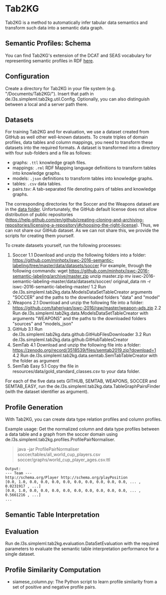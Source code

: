 # Tab2KG

Tab2KG is a method to automatically infer tabular data semantics and transform such data into a semantic data graph.

## Semantic Profiles: Schema

You can find Tab2KG's extension of the DCAT and SEAS vocabulary for representing semantic profiles in RDF [here](https://github.com/sgottsch/Tab2KG/blob/main/data/data_catalog_schema_tab2kg.ttl).

## Configuration

Create a directory for Tab2KG in your file system (e.g. "/Documents/Tab2KG/"). Insert that path in de.l3s.simpleml.tab2kg.util.Config. Optionally, you can also distinguish between a local and a server path there.

## Datasets

For training Tab2KG and for evaluation, we use a dataset created from GitHub as well other well-known datasets. To create triples of domain profiles, data tables and column mappings, you need to transform these datasets into the required formats. A dataset is transformed into a directory with four sub-folders and a file as follows:

- graphs: `.ttl` knowledge graph files.
- mappings: `.rml` RDF Mapping language definitions to transform tables into knowledge graphs.
- models: `.json` definitions to transform tables into knowledge graphs.
- tables: `.csv` data tables.
- pairs.tsv: A tab-separated file denoting pairs of tables and knowledge graphs.

The corresponding directories for the Soccer and the Weapons dataset are in the [data folder](https://github.com/sgottsch/Tab2KG/tree/main/data/datasets). Unfortunately, the GitHub default license does not allow distribution of public repositories (https://help.github.com/en/github/creating-cloning-and-archiving-repositories/licensing-a-repository\#choosing-the-right-license). Thus, we can not share our GitHub dataset. As we can not share this, we provide the scripts for creating them yourself.

To create datasets yourself, run the following processes:

1. Soccer
	1.1 Download and unzip the following folders into a folder: https://github.com/minhptx/iswc-2016-semantic-labeling/tree/master/data/datasets/soccer
		For example, through the following commands:
			wget https://github.com/minhptx/iswc-2016-semantic-labeling/archive/master.zip
			unzip master.zip
			mv iswc-2016-semantic-labeling-master/data/datasets/soccer/ original_data
			rm -r iswc-2016-semantic-labeling-master/
	1.2 Run de.l3s.simpleml.tab2kg.data.ModelsDataSetTableCreator arguments "SOCCER" and the paths to the downloaded folders "data" and "model"
2. Weapons
	2.1 Download and unzip the following file into a folder: https://github.com/taheriyan/iswc-2016/raw/master/weapon-ads.zip
	2.2 Run de.l3s.simpleml.tab2kg.data.ModelsDataSetTableCreator with arguments "WEAPONS" and the paths to the downloaded folders "sources" and "models_json"
3. GitHub
	3.1 Run de.l3s.simpleml.tab2kg.data.github.GitHubFilesDownloader
	3.2 Run de.l3s.simpleml.tab2kg.data.github.GitHubTablesCreator
4. SemTab
	4.1 Download and unzip the following file into a folder: https://zenodo.org/record/3518539/files/semtab2019.zip?download=1 
	4.2 Run de.l3s.simpleml.tab2kg.data.semtab.SemTabTableCreator with the folder as argument
5. SemTab Easy
	5.1 Copy the file in resources/data/gold_standard_classes.csv to your data folder.

For each of the five data sets GITHUB, SEMTAB, WEAPONS, SOCCER and SEMTAB_EASY, run the de.l3s.simpleml.tab2kg.data.TableGraphPairsFinder (with the dataset identifier as argument).
	 
## Profile Generation

With Tab2KG, you can create data type relation profiles and column profiles.

Example usage: Get the normalized column and data type profiles between a data table and a graph from the soccer domain using de.l3s.simpleml.tab2kg.profiles.ProfilePairNormaliser.

> java -jar ProfilePairNormaliser
> soccer/tables/all_world_cup_players.csv
> soccer/graphs/world_cup_player_ages.csv.ttl

    Output:
	--- Team ---
	http://schema.org/Player http://schema.org/playPosition
	[0.0, 1.0, 0.0, 0.0, 0.0, 0.0, 0.0, 0.0, 0.0, 0.0, 0.0, ... , 0.0231917 , ...]
	[0.0, 1.0, 0.0, 0.0, 0.0, 0.0, 0.0, 0.0, 0.0, 0.0, 0.0, ... , 0.5661216 , ...]
    ...

## Semantic Table Interpretation

## Evaluation

Run de.l3s.simpleml.tab2kg.evaluation.DataSetEvaluation with the required parameters to evaluate the semantic table interpretation performance for a single dataset.



## Profile Similarity Computation

* siamese_column.py: The Python script to learn profile similarity from a set of positive and negative profile pairs.
